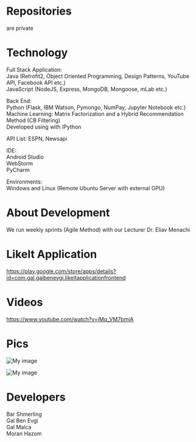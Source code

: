 # Repositories
are private  

# Technology   
Full Stack Application:      
Java (Retrofit2, Object Oriented Programming, Design Patterns, YouTube API, Facebook API etc.)      
JavaScript (NodeJS, Express, MongoDB, Mongoose, mLab etc.)

Back End:  
Python (Flask, IBM Watson, Pymongo, NumPay, Jupyter Notebook etc.)     
Machine Learning: Matrix Factorization and a Hybrid Recommendation Method (CB Filtering)     
Developed using with IPython
   
API List: ESPN, Newsapi     

IDE:   
Android Studio   
WebStorm  
PyCharm

Environments:      
Windows and Linux (Remote Ubuntu Server with external GPU)        

# About Development
We run weekly sprints (Agile Method) with our Lecturer Dr. Eliav Menachi

# LikeIt Application
https://play.google.com/store/apps/details?id=com.gal.galbenevgi.likeitapplicationfrontend

# Videos
https://www.youtube.com/watch?v=iMq_VM7bmjA

# Pics 
![My image](http://i68.tinypic.com/21ct8p2.png)
  
![My image](http://i64.tinypic.com/aemb8h.png)


# Developers
Bar Shmerling  
Gal Ben Evgi  
Gal Malca  
Moran Hazom  
